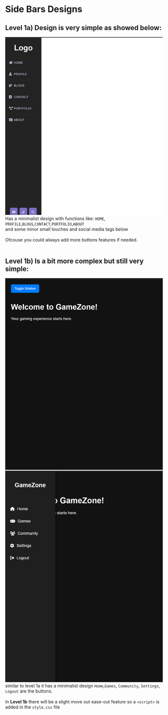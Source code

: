 # Side Bars Designs

## **Level 1a)** Design is very simple as showed below:
![Demo Design](/lvl1a.png "Level 1a Design")
<br>
Has a minimalist design with functions like:
`HOME`, `PROFILE`,`BLOGS`,`CONTACT`,`PORTFOLIO`,`ABOUT`
<br>
and some minor small touches and social media tags below
<br><br>
Ofcouse you could always add more buttons features if needed.
<br><br>

## **Level 1b)** Is a bit more complex but still very simple:
![Demo Design](/lvl1b.png "Level 1b Design")![Demo Design](/lvl1bb.png "a title")
<br>
similar to level 1a it has a minimalist design `Home`,`Games`, `Community`, `Settings`, `Logout` are the buttons.
<br>
<br>
In **Level 1b** there will be a slight move out ease-out feature so a `<script>` is added in the `style.css` file
